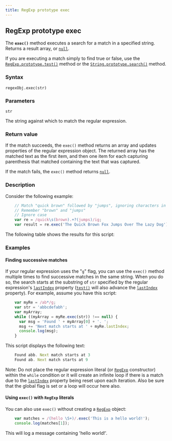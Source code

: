 ```yaml
---
title: RegExp prototype exec
---
```


## RegExp prototype exec

The **`exec()`** method executes a search for a match in a specified string. Returns a result array, or [`null`](/en-US/docs/Web/JavaScript/Reference/Global_Objects/null "The value null represents the intentional absence of any object value. It is one of JavaScript's primitive values.").

If you are executing a match simply to find true or false, use the [`RegExp.prototype.test()`](/en-US/docs/Web/JavaScript/Reference/Global_Objects/RegExp/test "The test() method executes a search for a match between a regular expression and a specified string. Returns true or false.") method or the [`String.prototype.search()`](/en-US/docs/Web/JavaScript/Reference/Global_Objects/String/search "The search() method executes a search for a match between a regular expression and this String object.") method.

### Syntax

	regexObj.exec(str)

### Parameters

`str`

The string against which to match the regular expression.

### Return value

If the match succeeds, the `exec()` method returns an array and updates properties of the regular expression object. The returned array has the matched text as the first item, and then one item for each capturing parenthesis that matched containing the text that was captured.

If the match fails, the `exec()` method returns [`null`](/en-US/docs/Web/JavaScript/Reference/Global_Objects/null "The value null represents the intentional absence of any object value. It is one of JavaScript's primitive values.").

### Description

Consider the following example:

```js
    // Match "quick brown" followed by "jumps", ignoring characters in between
    // Remember "brown" and "jumps"
    // Ignore case
    var re = /quick\s(brown).+?(jumps)/ig;
    var result = re.exec('The Quick Brown Fox Jumps Over The Lazy Dog');
```

The following table shows the results for this script:

### Examples

#### Finding successive matches

If your regular expression uses the "`g`" flag, you can use the `exec()` method multiple times to find successive matches in the same string. When you do so, the search starts at the substring of `str` specified by the regular expression's [`lastIndex`](/en-US/docs/Web/JavaScript/Reference/Global_Objects/RegExp/lastIndex "The lastIndex is a read/write integer property of regular expression instances that specifies the index at which to start the next match.") property ([`test()`](/en-US/docs/Web/JavaScript/Reference/Global_Objects/RegExp/test "The test() method executes a search for a match between a regular expression and a specified string. Returns true or false.") will also advance the [`lastIndex`](/en-US/docs/Web/JavaScript/Reference/Global_Objects/RegExp/lastIndex "The lastIndex is a read/write integer property of regular expression instances that specifies the index at which to start the next match.") property). For example, assume you have this script:

```js
    var myRe = /ab*/g;
    var str = 'abbcdefabh';
    var myArray;
    while ((myArray = myRe.exec(str)) !== null) {
      var msg = 'Found ' + myArray[0] + '. ';
      msg += 'Next match starts at ' + myRe.lastIndex;
      console.log(msg);
    }
```

This script displays the following text:

```js
    Found abb. Next match starts at 3
    Found ab. Next match starts at 9
```

Note: Do not place the regular expression literal (or [`RegExp`](/en-US/docs/Web/JavaScript/Reference/Global_Objects/RegExp "The RegExp constructor creates a regular expression object for matching text with a pattern.") constructor) within the `while` condition or it will create an infinite loop if there is a match due to the [`lastIndex`](/en-US/docs/Web/JavaScript/Reference/Global_Objects/RegExp/lastIndex "The lastIndex is a read/write integer property of regular expression instances that specifies the index at which to start the next match.") property being reset upon each iteration. Also be sure that the global flag is set or a loop will occur here also.

#### Using `exec()` with `RegExp` literals

You can also use `exec()` without creating a [`RegExp`](/en-US/docs/Web/JavaScript/Reference/Global_Objects/RegExp "The RegExp constructor creates a regular expression object for matching text with a pattern.") object:

```js
    var matches = /(hello \S+)/.exec('This is a hello world!');
    console.log(matches[1]);
```

This will log a message containing 'hello world!'.
